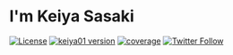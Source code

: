 # I'm Keiya Sasaki

[![License](https://img.shields.io/badge/license-MIT-yellowgreen)](https://github.com/keiya01/keiya01/)
[![keiya01 version](https://img.shields.io/badge/version-v1.0.0-ff2652.svg?style=flat)](https://github.com/keiya01/keiya01/)
[![coverage](https://img.shields.io/badge/coverage-21%25-green)](https://twitter.com/keya_00001/)
[![Twitter Follow](https://img.shields.io/twitter/follow/keya_00001?label=Follow&style=social)](https://twitter.com/keya_00001/)
